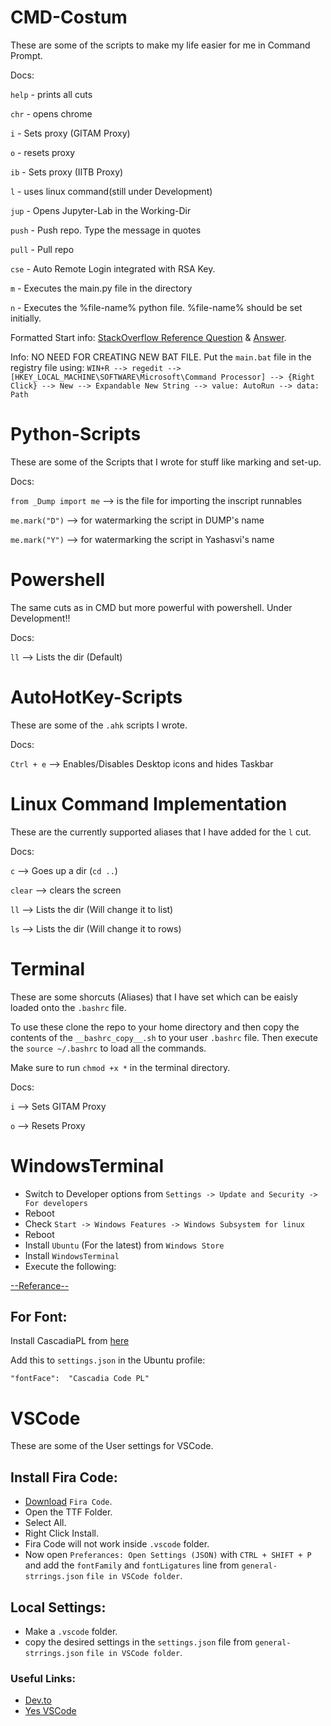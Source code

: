 # CMD-Costum
These are some of the scripts to make my life easier for me in Command Prompt.

Docs:

`help` -   prints all cuts

`chr`  -   opens chrome

`i`    -   Sets proxy (GITAM Proxy)

`o`    -   resets proxy

`ib`   -   Sets proxy (IITB Proxy)

`l`    -   uses linux command(still under Development)

`jup`  -   Opens Jupyter-Lab in the Working-Dir

`push` -   Push repo. Type the message in quotes

`pull` -   Pull repo

`cse`  -   Auto Remote Login integrated with RSA Key.

`m`    -   Executes the main.py file in the directory

`n`    -   Executes the %file-name% python file. %file-name% should be set initially.

Formatted Start info: [StackOverflow Reference Question](https://superuser.com/q/302194/874604) & [Answer](https://superuser.com/a/302553/874604).

Info:
NO NEED FOR CREATING NEW BAT FILE. Put the `main.bat` file in the registry file using:
`WIN+R --> regedit --> [HKEY_LOCAL_MACHINE\SOFTWARE\Microsoft\Command Processor] --> {Right Click} --> New --> Expandable New String --> value: AutoRun --> data: Path`

# Python-Scripts
These are some of the Scripts that I wrote for stuff like marking and set-up.

Docs:

`from _Dump import me`   -->  is the file for importing the inscript runnables

`me.mark("D")`           -->  for watermarking the script in DUMP's name

`me.mark("Y")`           -->  for watermarking the script in Yashasvi's name

# Powershell
The same cuts as in CMD but more powerful with powershell. Under Development!!

Docs:

`ll`        -->     Lists the dir (Default)

# AutoHotKey-Scripts
These are some of the `.ahk` scripts I wrote.

Docs:

`Ctrl + e`   --> Enables/Disables Desktop icons and hides Taskbar

# Linux Command Implementation
These are the currently supported aliases that I have added for the `l` cut.

Docs:

`c`         -->     Goes up a dir (`cd ..`)

`clear`     -->     clears the screen

`ll`        -->     Lists the dir (Will change it to list)

`ls`        -->     Lists the dir (Will change it to rows)

# Terminal
These are some shorcuts (Aliases) that I have set which can be eaisly loaded onto the `.bashrc` file.

To use these clone the repo to your home directory and then copy the contents of the `__bashrc_copy__.sh` to your user `.bashrc` file.
Then execute the `source ~/.bashrc` to load all the commands.

Make sure to run `chmod +x *` in the terminal directory.

Docs:

`i`         -->     Sets GITAM Proxy

`o`         -->     Resets Proxy


# WindowsTerminal

* Switch to Developer options from `Settings -> Update and Security -> For developers`
* Reboot
* Check `Start -> Windows Features -> Windows Subsystem for linux`
* Reboot
* Install `Ubuntu` (For the latest) from `Windows Store`
* Install `WindowsTerminal` 
* Execute the following:

[--Referance--](https://superuser.com/q/302194/874604)

## For Font: ##

Install CascadiaPL from [here](https://github.com/microsoft/cascadia-code/releases?WT.mc_id=-blog-scottha)

Add this to `settings.json` in the Ubuntu profile:

`"fontFace":  "Cascadia Code PL"`

# VSCode

These are some of the User settings for VSCode.

## Install Fira Code:

* [Download](https://github.com/tonsky/FiraCode) `Fira Code`.
* Open the TTF Folder.
* Select All.
* Right Click Install.
* Fira Code will not work inside `.vscode` folder.
* Now open `Preferances: Open Settings (JSON)` with `CTRL + SHIFT + P` and add the `fontFamily` and `fontLigatures` line from `general-strrings.json` `file in VSCode folder`.

## Local Settings:

* Make a `.vscode` folder.
* copy the desired settings in the `settings.json` file from `general-strrings.json` `file in VSCode folder`.

### Useful Links:

* [Dev.to](https://dev.to/thegeoffstevens/vs-code-settings-you-should-customize-5e75)
* [Yes VSCode](https://vscodecandothat.com/)

